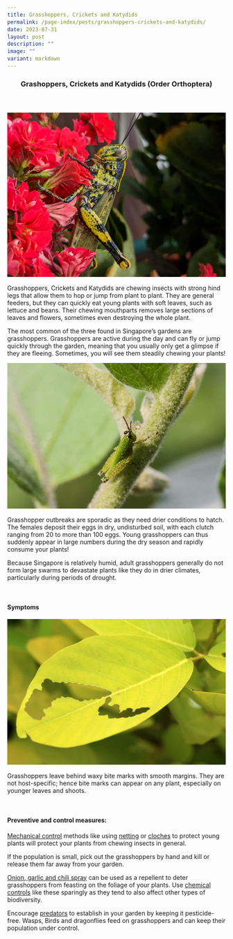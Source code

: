 ```yaml
---
title: Grasshoppers, Crickets and Katydids
permalink: /page-index/pests/grasshoppers-crickets-and-katydids/
date: 2023-07-31
layout: post
description: ""
image: ""
variant: markdown
---
```

<header>
	<h3>Grashoppers, Crickets and Katydids (Order Orthoptera)</h3>
</header>

<section>
	<img title="Grasshopper feeding on flowers. Photo by Jacqueline Chua." src="/images/Biodiversity/Grasshopper_JacChua.jpg">
	<p>Grasshoppers, Crickets and Katydids are chewing insects with strong hind legs that allow them to hop or jump from plant to plant. They are general feeders, but they can quickly eat young plants with soft leaves, such as lettuce and beans. Their chewing mouthparts removes large sections of leaves and flowers, sometimes even destroying the whole plant.</p>
	<p>The most common of the three found in Singapore’s gardens are grasshoppers. Grasshoppers are active during the day and can fly or jump quickly through the garden, meaning that you usually only get a glimpse if they are fleeing. Sometimes, you will see them steadily chewing your plants!</p>
	<img title="A young grasshopper." src="/images/Biodiversity/img_9974_jacquelinechua.jpg">
	<p>Grasshopper outbreaks are sporadic as they need drier conditions to hatch. The females deposit their eggs in dry, undisturbed soil, with each clutch ranging from 20 to more than 100 eggs. Young grasshoppers can thus suddenly appear in large numbers during the dry season and rapidly consume your plants!</p>
	<p>Because Singapore is relatively humid, adult grasshoppers generally do not form large swarms to devastate plants like they do in drier climates, particularly during periods of drought.</p>
	<br>
</section>

<section>
	<h4>Symptoms</h4>
		<img title="Grasshopper damage on leaves. Photo by Victoria Lim." src="/images/Biodiversity/grasshopper%20damage%20on%20dendrolobium%20'aurea'%20-%20ppn%20(1)victorialim.jpg">
		<p>Grasshoppers leave behind waxy bite marks with smooth margins. They are not host-specific; hence bite marks can appear on any plant, especially on younger leaves and shoots.</p>
	<br>
</section>

<section>
	<h4>Preventive and control measures:</h4>
			<p><a href="/page-index/horticulture-techniques/pest-control/#mechanical_control">Mechanical control</a> methods like using <a href="/page-index/hardscapes/netting/">netting</a> or <a href="/page-index/horticulture-techniques/cloches/">cloches</a> to protect young plants  will protect your plants from chewing insects in general.</p>
		<p>If the population is small, pick out the grasshoppers by hand and kill or release them far away from your garden.</p>
		<p><a href="/page-index/horticulture-techniques/pest-control/#chemical_control">Onion, garlic and chili spray</a> can be used as a repellent to deter grasshoppers from feasting on the foliage of your plants. Use <a href="/page-index/horticulture-techniques/pest-control/#chemical_control">chemical controls</a> like these sparingly as they tend to also affect other types of biodiversity.</p>
	<p>Encourage <a href="/page-index/biodiversity/predators/">predators</a> to establish in your garden by keeping it pesticide-free. Wasps, Birds and dragonflies feed on grasshoppers and can keep their population under control.</p>
	<br>
</section>
